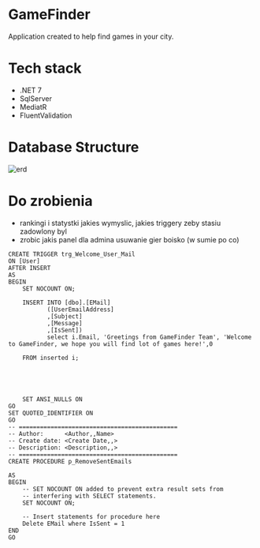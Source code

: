 # GameFinder
Application created to help find games in your city.


# Tech stack
- .NET 7
- SqlServer
- MediatR
- FluentValidation

# Database Structure

![erd](https://user-images.githubusercontent.com/109426665/229372834-38826ebc-4e13-40e5-a497-fa600f431c4e.png)

# Do zrobienia

- rankingi i statystki jakies wymyslic, jakies triggery zeby stasiu zadowlony byl
- zrobic jakis panel dla admina usuwanie gier boisko (w sumie po co)

```
CREATE TRIGGER trg_Welcome_User_Mail
ON [User]
AFTER INSERT
AS
BEGIN
    SET NOCOUNT ON;

    INSERT INTO [dbo].[EMail]
           ([UserEmailAddress]
           ,[Subject]
           ,[Message]
           ,[IsSent])
		   select i.Email, 'Greetings from GameFinder Team', 'Welcome to GameFinder, we hope you will find lot of games here!',0
    
    FROM inserted i;
    
    
    
    
    
    SET ANSI_NULLS ON
GO
SET QUOTED_IDENTIFIER ON
GO
-- =============================================
-- Author:		<Author,,Name>
-- Create date: <Create Date,,>
-- Description:	<Description,,>
-- =============================================
CREATE PROCEDURE p_RemoveSentEmails

AS
BEGIN
	-- SET NOCOUNT ON added to prevent extra result sets from
	-- interfering with SELECT statements.
	SET NOCOUNT ON;

    -- Insert statements for procedure here
	Delete EMail where IsSent = 1
END
GO
```
